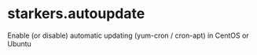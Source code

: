 # starkers.autoupdate
Enable (or disable) automatic updating (yum-cron / cron-apt) in CentOS or Ubuntu
